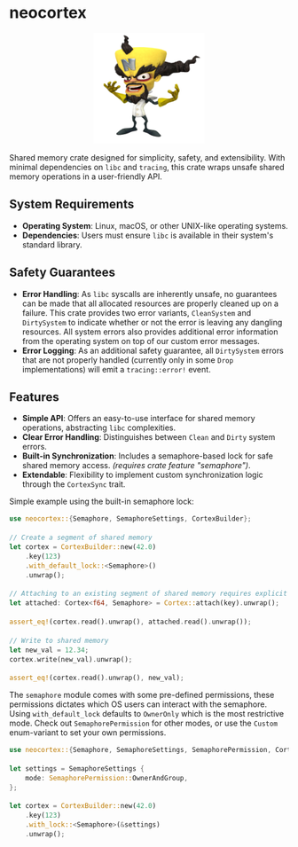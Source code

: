 # neocortex

<div align="center"><img src="img/dr_neo_cortex.png" width="200" height="200"></div>

Shared memory crate designed for simplicity, safety, and extensibility. With minimal dependencies on `libc` and `tracing`, this crate wraps unsafe shared memory operations in a user-friendly API.

## System Requirements

- **Operating System**: Linux, macOS, or other UNIX-like operating systems.
- **Dependencies**: Users must ensure `libc` is available in their system's standard library.

## Safety Guarantees

- **Error Handling**: As `libc` syscalls are inherently unsafe, no guarantees can be made that all allocated resources are properly cleaned up on a failure. This crate provides two error variants, `CleanSystem` and `DirtySystem` to indicate whether or not the error is leaving any dangling resources. All system errors also provides additional error information from the operating system on top of our custom error messages.
- **Error Logging**: As an additional safety guarantee, all `DirtySystem` errors that are not properly handled (currently only in some `Drop` implementations) will emit a `tracing::error!` event.

## Features
- **Simple API**: Offers an easy-to-use interface for shared memory operations, abstracting `libc` complexities.
- **Clear Error Handling**: Distinguishes between `Clean` and `Dirty` system errors.
- **Built-in Synchronization**: Includes a semaphore-based lock for safe shared memory access. *(requires crate feature "semaphore")*.
- **Extendable**: Flexibility to implement custom synchronization logic through the `CortexSync` trait.

Simple example using the built-in semaphore lock:

```rust
use neocortex::{Semaphore, SemaphoreSettings, CortexBuilder};

// Create a segment of shared memory
let cortex = CortexBuilder::new(42.0)
    .key(123)
    .with_default_lock::<Semaphore>()
    .unwrap();

// Attaching to an existing segment of shared memory requires explicit type annotations
let attached: Cortex<f64, Semaphore> = Cortex::attach(key).unwrap();

assert_eq!(cortex.read().unwrap(), attached.read().unwrap());

// Write to shared memory
let new_val = 12.34;
cortex.write(new_val).unwrap();

assert_eq!(cortex.read().unwrap(), new_val);
```

The `semaphore` module comes with some pre-defined permissions, these permissions dictates which OS users can interact with the semaphore. Using `with_default_lock` defaults to `OwnerOnly` which is the most restrictive mode. Check out `SemaphorePermission` for other modes, or use the `Custom` enum-variant to set your own permissions.

```rust
use neocortex::{Semaphore, SemaphoreSettings, SemaphorePermission, CortexBuilder};

let settings = SemaphoreSettings {
    mode: SemaphorePermission::OwnerAndGroup,
};

let cortex = CortexBuilder::new(42.0)
    .key(123)
    .with_lock::<Semaphore>(&settings)
    .unwrap();
```
